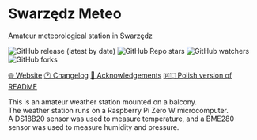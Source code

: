 # Swarzędz Meteo

Amateur meteorological station in Swarzędz

![GitHub release (latest by date)](https://img.shields.io/github/v/release/bartekl1/SwarzedzMeteo?style=flat-square)
![GitHub Repo stars](https://img.shields.io/github/stars/bartekl1/SwarzedzMeteo?style=flat-square)
![GitHub watchers](https://img.shields.io/github/watchers/bartekl1/SwarzedzMeteo?style=flat-square)
![GitHub forks](https://img.shields.io/github/forks/bartekl1/SwarzedzMeteo?style=flat-square)

[🌐 Website](https://swarzedzmeteo.pythonanywhere.com/)
[🕑 Changelog](CHANGELOG.md)
[🎁 Acknowledgements](ACKNOWLEDGEMENTS.md)
[🇵🇱 Polish version of README](README_PL.md)

This is an amateur weather station mounted on a balcony. \
The weather station runs on a Raspberry Pi Zero W microcomputer. \
A DS18B20 sensor was used to measure temperature, and a BME280 sensor was used to measure humidity and pressure.
